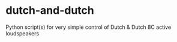 # dutch-and-dutch
Python script(s) for very simple control of Dutch &amp; Dutch 8C active loudspeakers
